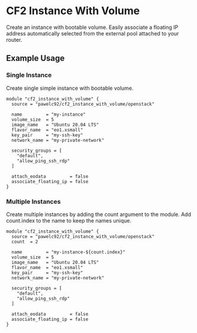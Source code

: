 # CF2 Instance With Volume

Create an instance with bootable volume. Easily associate a floating IP address automatically selected from the external pool attached to your router.

## Example Usage

### Single Instance

Create single simple instance with bootable volume.

```hcl
module "cf2_instance_with_volume" {
  source = "pawelc92/cf2_instance_with_volume/openstack"

  name         = "my-instance"
  volume_size  = 5
  image_name   = "Ubuntu 20.04 LTS"
  flavor_name  = "eo1.xsmall"
  key_pair     = "my-ssh-key"
  network_name = "my-private-network"

  security_groups = [
    "default",
    "allow_ping_ssh_rdp"
  ]
  
  attach_eodata         = false
  associate_floating_ip = false
}
```

### Multiple Instances

Create multiple instances by adding the count argument to the module. Add count.index to the name to keep the names unique.

```hcl
module "cf2_instance_with_volume" {
  source = "pawelc92/cf2_instance_with_volume/openstack"
  count  = 2

  name         = "my-instance-${count.index}"
  volume_size  = 5
  image_name   = "Ubuntu 20.04 LTS"
  flavor_name  = "eo1.xsmall"
  key_pair     = "my-ssh-key"
  network_name = "my-private-network"

  security_groups = [
    "default",
    "allow_ping_ssh_rdp"
  ]

  attach_eodata         = false
  associate_floating_ip = false
}
```